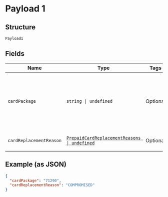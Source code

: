 
# Payload 1

## Structure

`Payload1`

## Fields

| Name | Type | Tags | Description |
|  --- | --- | --- | --- |
| `cardPackage` | `string \| undefined` | Optional | [Package](#/rest/models/structures/prepaid-card-package) for the card being displayed, including artwork, packaging, and delivery method |
| `cardReplacementReason` | [`PrepaidCardReplacementReasons \| undefined`](../../doc/models/prepaid-card-replacement-reasons.md) | Optional | Reason for [prepaid card](page:working-with-resources/prepaid-cards) replacement. |

## Example (as JSON)

```json
{
  "cardPackage": "71290",
  "cardReplacementReason": "COMPROMISED"
}
```

